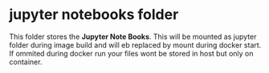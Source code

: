 # jupyter notebooks folder

This folder stores the **Jupyter Note Books**. This will be mounted as jupyter folder during image build and will eb replaced by mount during docker start. If ommited during docker run your files wont be stored in host but only on container.

